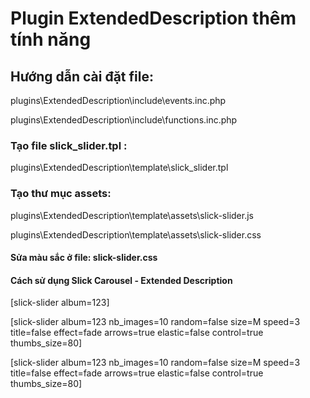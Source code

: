 
<h1>Plugin ExtendedDescription thêm tính năng </h1>
<h2>Hướng dẫn cài đặt file:</h2>
<p>plugins\ExtendedDescription\include\events.inc.php</p>
<p>plugins\ExtendedDescription\include\functions.inc.php</p>
<h3>Tạo file slick_slider.tpl :</h3>
<p>plugins\ExtendedDescription\template\slick_slider.tpl</p>
<h3>Tạo thư mục assets:</h3>
<p>plugins\ExtendedDescription\template\assets\slick-slider.js</p>
<p>plugins\ExtendedDescription\template\assets\slick-slider.css</p>
<h4>Sửa màu sắc ở file: slick-slider.css</h4>

<h4>Cách sử dụng Slick Carousel  - Extended Description </h4>
<p>[slick-slider album=123]</p>
<p>[slick-slider album=123 nb_images=10 random=false size=M speed=3 title=false effect=fade arrows=true elastic=false control=true thumbs_size=80]</p>
<p>[slick-slider album=123 nb_images=10 random=false size=M speed=3 title=false effect=fade arrows=true elastic=false control=true thumbs_size=80]</p>
